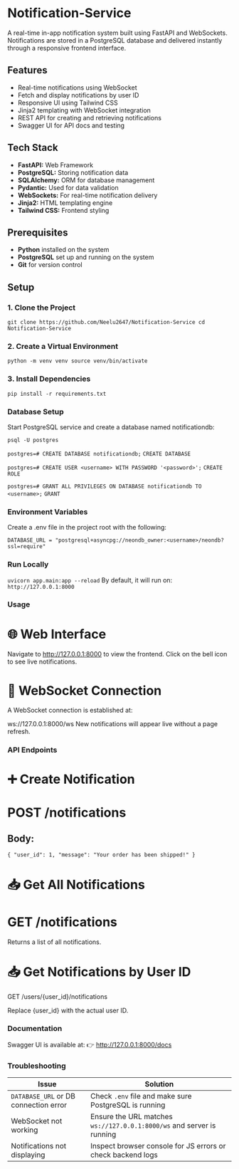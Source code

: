# Notification-Service

A real-time in-app notification system built using FastAPI and WebSockets. Notifications are stored in a PostgreSQL database and delivered instantly through a responsive frontend interface.

## Features

- Real-time notifications using WebSocket
- Fetch and display notifications by user ID
- Responsive UI using Tailwind CSS
- Jinja2 templating with WebSocket integration
- REST API for creating and retrieving notifications
- Swagger UI for API docs and testing

## Tech Stack

- **FastAPI:** Web Framework
- **PostgreSQL:** Storing notification data
- **SQLAlchemy:** ORM for database management
- **Pydantic:** Used for data validation
- **WebSockets:** For real-time notification delivery
- **Jinja2:** HTML templating engine
- **Tailwind CSS:** Frontend styling

## Prerequisites

- **Python** installed on the system
- **PostgreSQL** set up and running on the system
- **Git** for version control

## Setup

### 1️. Clone the Project

`git clone https://github.com/Neelu2647/Notification-Service
cd Notification-Service`

### 2️. Create a Virtual Environment
`python -m venv venv
source venv/bin/activate `

### 3️. Install Dependencies
`pip install -r requirements.txt`

### Database Setup
Start PostgreSQL service and create a database named notificationdb:

`psql -U postgres`

`postgres=# CREATE DATABASE notificationdb;`
`CREATE DATABASE`

`postgres=# CREATE USER <username> WITH PASSWORD '<password>';`
`CREATE ROLE`

`postgres=# GRANT ALL PRIVILEGES ON DATABASE notificationdb TO <username>;`
`GRANT`

### Environment Variables
Create a .env file in the project root with the following:

`DATABASE_URL = "postgresql+asyncpg://neondb_owner:<username>/neondb?ssl=require"`

### Run Locally

`uvicorn app.main:app --reload`
By default, it will run on: `http://127.0.0.1:8000`

### Usage
# 🌐 Web Interface

Navigate to http://127.0.0.1:8000 to view the frontend.
Click on the bell icon to see live notifications.

# 🔄 WebSocket Connection
A WebSocket connection is established at:

ws://127.0.0.1:8000/ws
New notifications will appear live without a page refresh.

###   API Endpoints
# ➕ Create Notification
# POST /notifications

## Body:
`{
  "user_id": 1,
  "message": "Your order has been shipped!"
}`

# 📥 Get All Notifications
# GET /notifications

Returns a list of all notifications.

# 📥 Get Notifications by User ID
GET /users/{user_id}/notifications

Replace {user_id} with the actual user ID.

### Documentation
Swagger UI is available at:
👉 http://127.0.0.1:8000/docs

### Troubleshooting
| Issue                                 | Solution                                                              |
|--------------------------------------|-----------------------------------------------------------------------|
| `DATABASE_URL` or DB connection error | Check `.env` file and make sure PostgreSQL is running                 |
| WebSocket not working                 | Ensure the URL matches `ws://127.0.0.1:8000/ws` and server is running |
| Notifications not displaying          | Inspect browser console for JS errors or check backend logs           |

